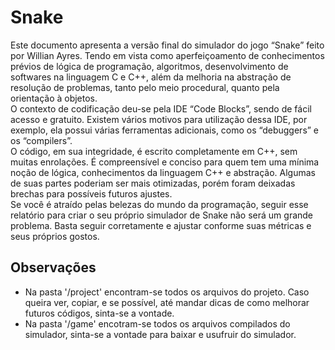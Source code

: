 # Snake

  Este documento apresenta a versão final do simulador do jogo “Snake” feito por Willian Ayres. Tendo em vista como aperfeiçoamento de conhecimentos prévios de lógica de programação, algoritmos, desenvolvimento de softwares na linguagem C e C++, além da melhoria na abstração de resolução de problemas, tanto pelo meio procedural, quanto pela orientação à objetos.<br/>
	O contexto de codificação deu-se pela IDE “Code Blocks”, sendo de fácil acesso e gratuito. Existem vários motivos para utilização dessa IDE, por exemplo, ela possui várias ferramentas adicionais, como os “debuggers” e os “compilers”.<br/>
  O código, em sua integridade, é escrito completamente em C++, sem muitas enrolações.  É compreensível e conciso para quem tem uma mínima noção de lógica, conhecimentos da linguagem C++ e abstração. Algumas de suas partes poderiam ser mais otimizadas, porém foram deixadas brechas para possíveis futuros ajustes.<br/>
Se você é atraído pelas belezas do mundo da programação, seguir esse relatório para criar o seu próprio simulador de Snake não será um grande problema. Basta seguir corretamente e ajustar conforme suas métricas e seus próprios gostos.<br/>

## Observações

  * Na pasta '/project' encontram-se todos os arquivos do projeto. Caso queira ver, copiar, e se possível, até mandar dicas de como melhorar futuros códigos, sinta-se a vontade.
  * Na pasta '/game' encotram-se todos os arquivos compilados do simulador, sinta-se a vontade para baixar e usufruir do simulador.
